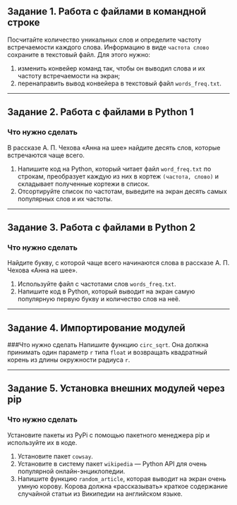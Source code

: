 ## Задание 1. Работа с файлами в командной строке

Посчитайте количество уникальных слов и определите частоту встречаемости каждого слова. Информацию в виде `частота слово` сохраните в текстовый файл. Для этого нужно:
1. изменить конвейер команд так, чтобы он выводил слова и их частоту встречаемости на экран;
2. перенаправить вывод конвейера в текстовый файл `words_freq.txt`.

---

## Задание 2. Работа с файлами в Python 1

### Что нужно сделать
В рассказе А. П. Чехова «Анна на шее» найдите десять слов, которые встречаются чаще всего. 

1. Напишите код на Python, который читает файл `word_freq.txt` по строкам, преобразует каждую из них в кортеж `(частота, слово)` и складывает полученные кортежи в список. 
2. Отсортируйте список по частотам, выведите на экран десять самых популярных слов и их частоты.

---

## Задание 3. Работа с файлами в Python 2

### Что нужно сделать
Найдите букву, с которой чаще всего начинаются слова в рассказе А. П. Чехова «Анна на шее». 
1. Используйте файл с частотами слов `words_freq.txt`. 
2. Напишите код в Python, который выводит на экран самую популярную первую букву и количество слов на неё.

---

## Задание 4. Импортирование модулей

###Что нужно сделать
Напишите функцию `circ_sqrt`. Она должна принимать один параметр `r` типа `float` и возвращать квадратный корень из длины окружности радиуса `r`.

---

## Задание 5. Установка внешних модулей через pip

### Что нужно сделать

Установите пакеты из PyPi с помощью пакетного менеджера pip и используйте их в коде. 
1. Установите пакет `cowsay`.
2. Установите в систему пакет `wikipedia` — Python API для очень популярной онлайн-энциклопедии.
3. Напишите функцию `random_article`, которая выводит на экран очень умную корову. Корова должна «рассказывать» краткое содержание случайной статьи из Википедии на английском языке.


